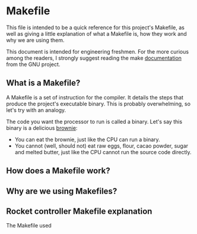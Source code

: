 # Makefile

This file is intended to be a quick reference for this project's Makefile,
as well as giving a little explanation of what a Makefile is, how they work
and why we are using them.

This document is intended for engineering freshmen. For the more curious among
the readers, I strongly suggest reading the make
[documentation](https://www.gnu.org/software/make/manual/make.html) from the
GNU project.


## What is a Makefile?

A Makefile is a set of instruction for the compiler. It
details the steps that produce the project's executable binary. This
is probably overwhelming, so let's try with an analogy.

The code you want the processor to run is called a binary. Let's say this
binary is a delicious [brownie](https://www.youtube.com/watch?v=Ixe_NYTSFwo):

- You can eat the brownie, just like the CPU can run a binary.
- You cannot (well, should not) eat raw eggs, flour, cacao powder, sugar and melted butter, just like the CPU cannot run the source code directly.

## How does a Makefile work?



## Why are we using Makefiles?



## Rocket controller Makefile explanation

The Makefile used


